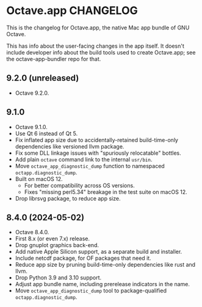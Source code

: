# Octave.app CHANGELOG

This is the changelog for Octave.app, the native Mac app bundle of GNU Octave.

This has info about the user-facing changes in the app itself. It doesn't include developer info about the build tools used to create Octave.app; see the octave-app-bundler repo for that.

## 9.2.0 (unreleased)

* Octave 9.2.0.

## 9.1.0

* Octave 9.1.0.
* Use Qt 6 instead of Qt 5.
* Fix inflated app size due to accidentally-retained build-time-only dependencies like versioned llvm package.
* Fix some DLL linkage issues with "spuriously relocatable" bottles.
* Add plain `octave` command link to the internal `usr/bin`.
* Move `octave_app_diagnostic_dump` function to namespaced `octapp.diagnostic_dump`.
* Built on macOS 12.
  * For better compatibility across OS versions.
  * Fixes "missing perl5.34" breakage in the test suite on macOS 12.
* Drop librsvg package, to reduce app size.

## 8.4.0 (2024-05-02)

* Octave 8.4.0.
* First 8.x (or even 7.x) release.
* Drop gnuplot graphics back-end.
* Add native Apple Silicon support, as a separate build and installer.
* Include netcdf package, for OF packages that need it.
* Reduce app size by pruning build-time-only dependencies like rust and llvm.
* Drop Python 3.9 and 3.10 support.
* Adjust app bundle name, including prerelease indicators in the name.
* Move `octave_app_diagnostic_dump` tool to package-qualified `octapp.diagnostic_dump`.
